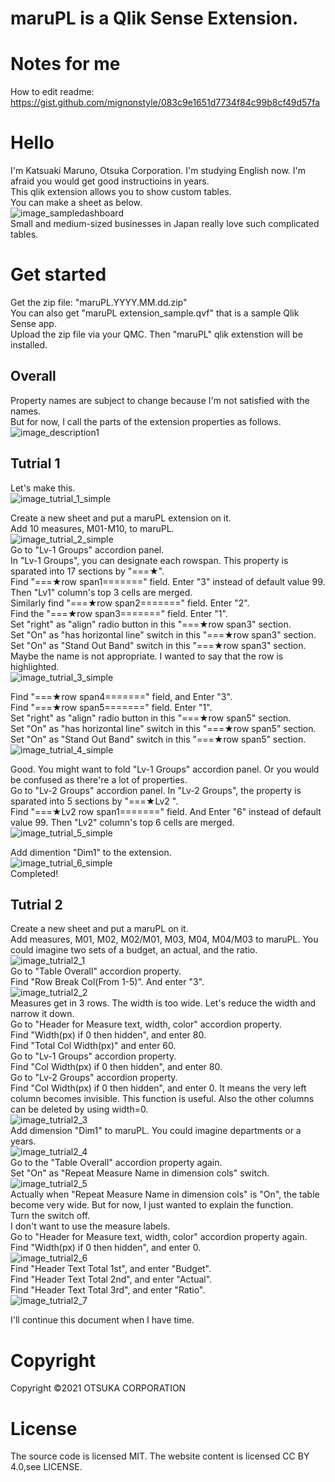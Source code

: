 # maruPL is a Qlik Sense Extension.

# Notes for me
How to edit readme: https://gist.github.com/mignonstyle/083c9e1651d7734f84c99b8cf49d57fa

# Hello
I'm Katsuaki Maruno, Otsuka Corporation. I'm studying English now. I'm afraid you would get good instructioins in years.   
This qlik extension allows you to show custom tables.  
You can make a sheet as below.  
![image_sampledashboard](https://user-images.githubusercontent.com/95951577/146482600-010bf953-3b80-4056-b259-f1762804cda2.png)  
Small and medium-sized businesses in Japan really love such complicated tables.  


# Get started
Get the zip file: "maruPL.YYYY.MM.dd.zip"   
You can also get "maruPL extension_sample.qvf" that is a sample Qlik Sense app.  
Upload the zip file via your QMC. Then "maruPL" qlik extenstion will be installed.  


## Overall 
Property names are subject to change because I'm not satisfied with the names.  
But for now, I call the parts of the extension properties as follows.  
![image_description1](https://user-images.githubusercontent.com/95951577/146526354-6970e88a-0934-4ca5-9b3e-7f71ea69a646.png)  


## Tutrial 1
Let's make this.  
![image_tutrial_1_simple](https://user-images.githubusercontent.com/95951577/146487971-3fa654ff-8c1a-4a97-b171-c29d7fdb85ad.png)  

Create a new sheet and put a maruPL extension on it.  
Add 10 measures, M01-M10, to maruPL.  
![image_tutrial_2_simple](https://user-images.githubusercontent.com/95951577/146490833-ba9266c8-df75-43a9-adf4-a90e4ce092b5.png)  
Go to "Lv-1 Groups" accordion panel.  
In "Lv-1 Groups", you can designate each rowspan. This property is sparated into 17 sections by "===★".   
Find "===★row span1=======" field. Enter "3" instead of default value 99. Then "Lv1" column's top 3 cells are merged.  
Similarly find "===★row span2=======" field. Enter "2".    
Find the "===★row span3=======" field. Enter "1".  
Set "right" as "align" radio button in this "===★row span3" section.   
Set "On" as "has horizontal line" switch in this "===★row span3" section.   
Set "On" as "Stand Out Band" switch in this "===★row span3" section. Maybe the name is not appropriate. I wanted to say that the row is highlighted.   
![image_tutrial_3_simple](https://user-images.githubusercontent.com/95951577/146493323-7c9d0c46-1835-43df-90a3-7ff22a267a97.png)

Find "===★row span4=======" field, and Enter "3".   
Find "===★row span5=======" field. Enter "1".  
Set "right" as "align" radio button in this "===★row span5" section.     
Set "On" as "has horizontal line" switch in this "===★row span5" section.   
Set "On" as "Stand Out Band" switch in this "===★row span5" section.   
![image_tutrial_4_simple](https://user-images.githubusercontent.com/95951577/146491640-9dc4f26e-7547-48ef-8efc-50eb20ea372e.png)   

Good. You might want to fold "Lv-1 Groups" accordion panel. Or you would be confused as there're a lot of properties.  
Go to "Lv-2 Groups" accordion panel. In "Lv-2 Groups", the property is sparated into 5 sections by "===★Lv2 ".  
Find "===★Lv2 row span1=======" field. And Enter "6" instead of default value 99. Then "Lv2" column's top 6 cells are merged.  
![image_tutrial_5_simple](https://user-images.githubusercontent.com/95951577/146494043-fe6a10a2-2360-4934-999c-ea90a90912d1.png)  

Add dimention "Dim1" to the extension.  
![image_tutrial_6_simple](https://user-images.githubusercontent.com/95951577/146494432-d05edfdf-fa25-441a-85fd-f16eb0c2667e.png)  
Completed!  


## Tutrial 2
Create a new sheet and put a maruPL on it.  
Add measures, M01, M02, M02/M01, M03, M04, M04/M03 to maruPL. You could imagine two sets of a budget, an actual, and the ratio.   
 ![image_tutrial2_1](https://user-images.githubusercontent.com/95951577/146520532-254b35fa-89a2-47cc-88f1-ea02b3ac2f76.png)  
Go to "Table Overall" accordion property.  
Find "Row Break Col(From 1-5)". And enter "3".  
![image_tutrial2_2](https://user-images.githubusercontent.com/95951577/146521789-f3b082e8-62fa-4506-927a-4f17de939682.png)  
Measures get in 3 rows. The width is too wide. Let's reduce the width and narrow it down.  
Go to "Header for Measure text, width, color" accordion property.  
Find "Width(px) if 0 then hidden", and enter 80.   
Find "Total Col Width(px)" and enter 60.  
Go to "Lv-1 Groups" accordion property.  
Find "Col Width(px) if 0 then hidden", and enter 80.  
Go to "Lv-2 Groups" accordion property.  
Find "Col Width(px) if 0 then hidden", and enter 0. It means the very left column becomes invisible. This function is useful. Also the other columns can be deleted by using width=0.  
![image_tutrial2_3](https://user-images.githubusercontent.com/95951577/146523743-3aef5097-58c9-47ef-9c48-3c15e3ce925e.png)  
Add dimension "Dim1" to maruPL. You could imagine departments or a years.  
![image_tutrial2_4](https://user-images.githubusercontent.com/95951577/146524735-a3ecc835-5b51-4d79-8daa-b378cfc1c172.png)  
Go to the "Table Overall" accordion property again.  
Set "On" as "Repeat Measure Name in dimension cols" switch.  
![image_tutrial2_5](https://user-images.githubusercontent.com/95951577/146525124-31a431bf-8828-4502-b0f9-769b72341887.png)  
Actually when "Repeat Measure Name in dimension cols" is "On", the table become very wide. But for now, I just wanted to explain the function.  
Turn the switch off.  
I don't want to use the measure labels.  
Go to "Header for Measure text, width, color" accordion property again.  
Find "Width(px) if 0 then hidden", and enter 0.   
![image_tutrial2_6](https://user-images.githubusercontent.com/95951577/146531048-6175f467-3c7a-4cf5-aaa5-f4548c3b26ce.png)  
Find "Header Text Total 1st", and enter "Budget".  
Find "Header Text Total 2nd", and enter "Actual".  
Find "Header Text Total 3rd", and enter "Ratio".  
![image_tutrial2_7](https://user-images.githubusercontent.com/95951577/146531535-2f3d6efe-6b87-408d-be87-77835b30472a.png)  



I'll continue this document when I have time.  


# Copyright
Copyright ©2021 OTSUKA CORPORATION

# License
The source code is licensed MIT. The website content is licensed CC BY 4.0,see LICENSE.
 

